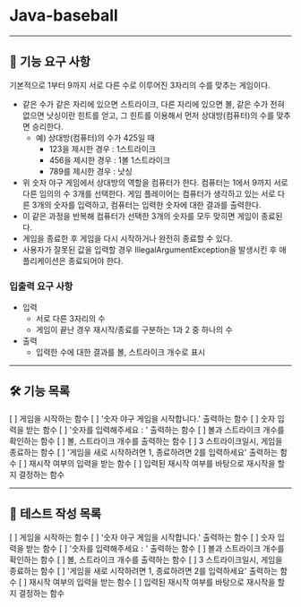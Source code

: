 # Java-baseball

***

## 🚀 기능 요구 사항
기본적으로 1부터 9까지 서로 다른 수로 이루어진 3자리의 수를 맞추는 게임이다.

- 같은 수가 같은 자리에 있으면 스트라이크, 다른 자리에 있으면 볼, 같은 수가 전혀 없으면 낫싱이란 힌트를 얻고, 그 힌트를 이용해서 먼저 상대방(컴퓨터)의 수를 맞추면 승리한다.
  - 예) 상대방(컴퓨터)의 수가 425일 때
    - 123을 제시한 경우 : 1스트라이크
    - 456을 제시한 경우 : 1볼 1스트라이크
    - 789를 제시한 경우 : 낫싱
- 위 숫자 야구 게임에서 상대방의 역할을 컴퓨터가 한다. 컴퓨터는 1에서 9까지 서로 다른 임의의 수 3개를 선택한다. 게임 플레이어는 컴퓨터가 생각하고 있는 서로 다른 3개의 숫자를 입력하고, 컴퓨터는 입력한 숫자에 대한 결과를 출력한다.
- 이 같은 과정을 반복해 컴퓨터가 선택한 3개의 숫자를 모두 맞히면 게임이 종료된다.
- 게임을 종료한 후 게임을 다시 시작하거나 완전히 종료할 수 있다.
- 사용자가 잘못된 값을 입력할 경우 IllegalArgumentException을 발생시킨 후 애플리케이션은 종료되어야 한다.

### 입출력 요구 사항
- 입력
  - 서로 다른 3자리의 수
  - 게임이 끝난 경우 재시작/종료를 구분하는 1과 2 중 하나의 수
- 출력
  - 입력한 수에 대한 결과를 볼, 스트라이크 개수로 표시

****

## 🛠 기능 목록

[ ] 게임을 시작하는 함수
[ ] '숫자 야구 게임을 시작합니다.' 출력하는 함수
[ ] 숫자 입력을 받는 함수
[ ] '숫자를 입력해주세요 : ' 출력하는 함수
[ ] 볼과 스트라이크 개수를 확인하는 함수
[ ] 볼, 스트라이크 개수를 출력하는 함수
[ ] 3 스트라이크일시, 게임을 종료하는 함수
[ ] '게임을 새로 시작하려면 1, 종료하려면 2를 입력하세요' 출력하는 함수
[ ] 재시작 여부의 입력을 받는 함수
[ ] 입력된 재시작 여부를 바탕으로 재시작을 할지 결정하는 함수

***

## 🧪 테스트 작성 목록
[ ] 게임을 시작하는 함수
[ ] '숫자 야구 게임을 시작합니다.' 출력하는 함수
[ ] 숫자 입력을 받는 함수
[ ] '숫자를 입력해주세요 : ' 출력하는 함수
[ ] 볼과 스트라이크 개수를 확인하는 함수
[ ] 볼, 스트라이크 개수를 출력하는 함수
[ ] 3 스트라이크일시, 게임을 종료하는 함수
[ ] '게임을 새로 시작하려면 1, 종료하려면 2를 입력하세요' 출력하는 함수
[ ] 재시작 여부의 입력을 받는 함수
[ ] 입력된 재시작 여부를 바탕으로 재시작을 할지 결정하는 함수

